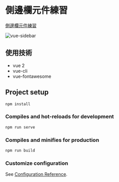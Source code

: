 # 側邊欄元件練習

[側邊欄元件練習](https://ching-code.github.io/vue-practice-sidebar/)

![vue-sidebar](https://lh3.googleusercontent.com/u/0/drive-viewer/AK7aPaAJROJtyhne9t-5mpM_y68qHu88MwVdjcghnHnevSzmXrXxy2oQUE0kQdUMMDaKc0gTPi412c8VRWzsk3zv6anX-QRhdw=w1865-h970)

## 使用技術

-   vue 2
-   vue-cli
-   vue-fontawesome

## Project setup

```
npm install
```

### Compiles and hot-reloads for development

```
npm run serve
```

### Compiles and minifies for production

```
npm run build
```

### Customize configuration

See [Configuration Reference](https://cli.vuejs.org/config/).
